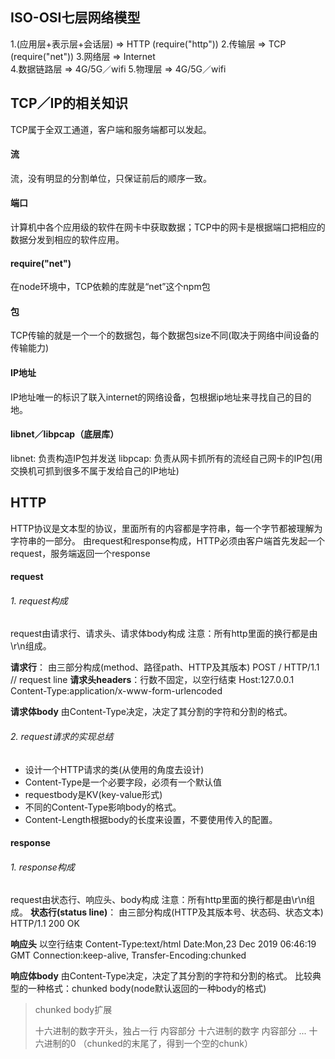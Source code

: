 ## ISO-OSI七层网络模型

1.(应用层+表示层+会话层) => HTTP   (require("http"))
2.传输层 => TCP  (require("net"))
3.网络层 => Internet  
4.数据链路层 => 4G/5G／wifi
5.物理层 => 4G/5G／wifi

## TCP／IP的相关知识
TCP属于全双工通道，客户端和服务端都可以发起。

#### 流
流，没有明显的分割单位，只保证前后的顺序一致。

#### 端口
计算机中各个应用级的软件在网卡中获取数据；TCP中的网卡是根据端口把相应的数据分发到相应的软件应用。

#### require("net") 
在node环境中，TCP依赖的库就是“net”这个npm包

#### 包
TCP传输的就是一个一个的数据包，每个数据包size不同(取决于网络中间设备的传输能力)

#### IP地址
IP地址唯一的标识了联入internet的网络设备，包根据ip地址来寻找自己的目的地。

#### libnet／libpcap（底层库）
libnet: 负责构造IP包并发送
libpcap: 负责从网卡抓所有的流经自己网卡的IP包(用交换机可抓到很多不属于发给自己的IP地址)


## HTTP

HTTP协议是文本型的协议，里面所有的内容都是字符串，每一个字节都被理解为字符串的一部分。
由request和response构成，HTTP必须由客户端首先发起一个request，服务端返回一个response

#### request
###### 1. request构成
request由请求行、请求头、请求体body构成
注意：所有http里面的换行都是由\r\n组成。

**请求行**： 由三部分构成(method、路径path、HTTP及其版本)
POST / HTTP/1.1    // request line
**请求头headers**：行数不固定，以空行结束
Host:127.0.0.1
Content-Type:application/x-www-form-urlencoded

**请求体body**
由Content-Type决定，决定了其分割的字符和分割的格式。

###### 2. request请求的实现总结
* 设计一个HTTP请求的类(从使用的角度去设计)
* Content-Type是一个必要字段，必须有一个默认值
* requestbody是KV(key-value形式)
* 不同的Content-Type影响body的格式。
* Content-Length根据body的长度来设置，不要使用传入的配置。

#### response
###### 1. response构成
request由状态行、响应头、body构成
注意：所有http里面的换行都是由\r\n组成。
**状态行(status line)**： 由三部分构成(HTTP及其版本号、状态码、状态文本)
HTTP/1.1 200 OK


**响应头** 以空行结束
Content-Type:text/html
Date:Mon,23 Dec 2019 06:46:19 GMT
Connection:keep-alive,
Transfer-Encoding:chunked

**响应体body**
由Content-Type决定，决定了其分割的字符和分割的格式。
比较典型的一种格式：chunked body(node默认返回的一种body的格式)

> chunked body扩展
> 
> 十六进制的数字开头，独占一行
> 内容部分
十六进制的数字
内容部分
...
十六进制的0 （chunked的末尾了，得到一个空的chunk）

